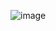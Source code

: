 ![image](https://github.com/khot-aditya/Khot-Aditya/assets/66156452/8e33b895-daa0-4106-b3e9-cddb90f7197b)
